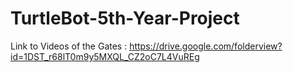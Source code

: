 # TurtleBot-5th-Year-Project


Link to Videos of the Gates : https://drive.google.com/folderview?id=1DST_r68lT0m9y5MXQL_CZ2oC7L4VuREg
